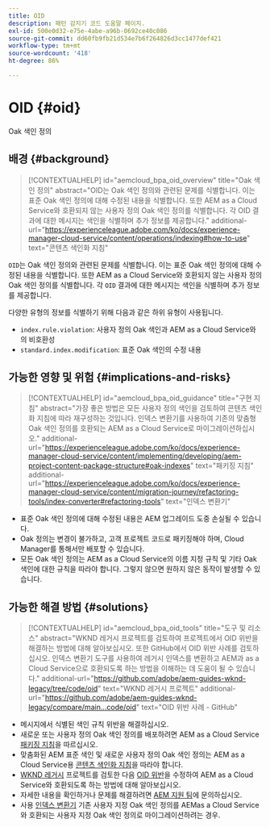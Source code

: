```yaml
---
title: OID
description: 패턴 감지기 코드 도움말 페이지.
exl-id: 500e0d32-e75e-4abe-a96b-0692ce40c086
source-git-commit: dd60fb9fb21d534e7b6f264826d3cc1477def421
workflow-type: tm+mt
source-wordcount: '418'
ht-degree: 86%

---
```


# OID {#oid}

Oak 색인 정의

## 배경 {#background}

>[!CONTEXTUALHELP]
>id="aemcloud_bpa_oid_overview"
>title="Oak 색인 정의"
>abstract="OID는 Oak 색인 정의와 관련된 문제를 식별합니다. 이는 표준 Oak 색인 정의에 대해 수정된 내용을 식별합니다. 또한 AEM as a Cloud Service와 호환되지 않는 사용자 정의 Oak 색인 정의를 식별합니다. 각 OID 결과에 대한 메시지는 색인을 식별하며 추가 정보를 제공합니다."
>additional-url="https://experienceleague.adobe.com/ko/docs/experience-manager-cloud-service/content/operations/indexing#how-to-use" text="콘텐츠 색인화 지침"

`OID`는 Oak 색인 정의와 관련된 문제를 식별합니다. 이는 표준 Oak 색인 정의에 대해 수정된 내용을 식별합니다. 또한 AEM as a Cloud Service와 호환되지 않는 사용자 정의 Oak 색인 정의를 식별합니다. 각 `OID` 결과에 대한 메시지는 색인을 식별하며 추가 정보를 제공합니다.

다양한 유형의 정보를 식별하기 위해 다음과 같은 하위 유형이 사용됩니다.

* `index.rule.violation`: 사용자 정의 Oak 색인과 AEM as a Cloud Service와의 비호환성
* `standard.index.modification`: 표준 Oak 색인의 수정 내용

## 가능한 영향 및 위험 {#implications-and-risks}

>[!CONTEXTUALHELP]
>id="aemcloud_bpa_oid_guidance"
>title="구현 지침"
>abstract="가장 좋은 방법은 모든 사용자 정의 색인을 검토하여 콘텐츠 색인화 지침에 따라 재구성하는 것입니다. 인덱스 변환기를 사용하여 기존의 맞춤형 Oak 색인 정의를 호환되는 AEM as a Cloud Service로 마이그레이션하십시오."
>additional-url="https://experienceleague.adobe.com/ko/docs/experience-manager-cloud-service/content/implementing/developing/aem-project-content-package-structure#oak-indexes" text="패키징 지침"
>additional-url="https://experienceleague.adobe.com/ko/docs/experience-manager-cloud-service/content/migration-journey/refactoring-tools/index-converter#refactoring-tools" text="인덱스 변환기"

* 표준 Oak 색인 정의에 대해 수정된 내용은 AEM 업그레이드 도중 손실될 수 있습니다.
* Oak 정의는 변경이 불가하고, 고객 프로젝트 코드로 패키징해야 하며, Cloud Manager를 통해서만 배포할 수 있습니다.
* 모든 Oak 색인 정의는 AEM as a Cloud Service의 이름 지정 규칙 및 기타 Oak 색인에 대한 규칙을 따라야 합니다. 그렇지 않으면 원하지 않은 동작이 발생할 수 있습니다.

## 가능한 해결 방법 {#solutions}

>[!CONTEXTUALHELP]
>id="aemcloud_bpa_oid_tools"
>title="도구 및 리소스"
>abstract="WKND 레거시 프로젝트를 검토하여 프로젝트에서 OID 위반을 해결하는 방법에 대해 알아보십시오. 또한 GitHub에서 OID 위반 사례를 검토하십시오. 인덱스 변환기 도구를 사용하여 레거시 인덱스를 변환하고 AEM과 as a Cloud Service으로 호환되도록 하는 방법을 이해하는 데 도움이 될 수 있습니다."
>additional-url="https://github.com/adobe/aem-guides-wknd-legacy/tree/code/oid" text="WKND 레거시 프로젝트"
>additional-url="https://github.com/adobe/aem-guides-wknd-legacy/compare/main...code/oid" text="OID 위반 사례 - GitHub"

* 메시지에서 식별된 색인 규칙 위반을 해결하십시오.
* 새로운 또는 사용자 정의 Oak 색인 정의를 배포하려면 AEM as a Cloud Service [패키징 지침](https://experienceleague.adobe.com/ko/docs/experience-manager-cloud-service/content/implementing/developing/aem-project-content-package-structure)을 따르십시오.
* 맞춤화된 AEM 표준 색인 및 새로운 사용자 정의 Oak 색인 정의는 AEM as a Cloud Service용 [콘텐츠 색인화 지침](https://experienceleague.adobe.com/ko/docs/experience-manager-cloud-service/content/operations/indexing#preparing-the-new-index-definition)을 따라야 합니다.
* [WKND 레거시](https://github.com/adobe/aem-guides-wknd-legacy/tree/code/oid) 프로젝트를 검토한 다음 [OID 위반](https://github.com/adobe/aem-guides-wknd-legacy/compare/main...code/oid)을 수정하여 AEM as a Cloud Service와 호환되도록 하는 방법에 대해 알아보십시오.
* 자세한 내용을 확인하거나 문제를 해결하려면 [AEM 지원 팀](https://helpx.adobe.com/kr/enterprise/using/support-for-experience-cloud.html)에 문의하십시오.
* 사용 [인덱스 변환기](https://experienceleague.adobe.com/ko/docs/experience-manager-cloud-service/content/migration-journey/refactoring-tools/index-converter#refactoring-tools) 기존 사용자 지정 Oak 색인 정의를 AEMas a Cloud Service 와 호환되는 사용자 지정 Oak 색인 정의로 마이그레이션하려는 경우.
